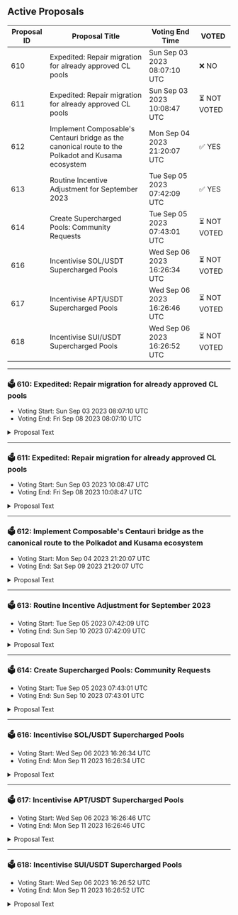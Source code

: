 ## Active Proposals

| Proposal ID | Proposal Title | Voting End Time | VOTED |
|-------------|----------------|-----------------|-------|
| 610 | Expedited: Repair migration for already approved CL pools | Sun Sep 03 2023 08:07:10 UTC | ❌ NO |
| 611 | Expedited: Repair migration for already approved CL pools | Sun Sep 03 2023 10:08:47 UTC | ⏳ NOT VOTED |
| 612 | Implement Composable's Centauri bridge as the canonical route to the Polkadot and Kusama ecosystem | Mon Sep 04 2023 21:20:07 UTC | ✅ YES |
| 613 | Routine Incentive Adjustment for September 2023 | Tue Sep 05 2023 07:42:09 UTC | ✅ YES |
| 614 | Create Supercharged Pools: Community Requests | Tue Sep 05 2023 07:43:01 UTC | ⏳ NOT VOTED |
| 616 | Incentivise SOL/USDT Supercharged Pools | Wed Sep 06 2023 16:26:34 UTC | ⏳ NOT VOTED |
| 617 | Incentivise APT/USDT Supercharged Pools | Wed Sep 06 2023 16:26:46 UTC | ⏳ NOT VOTED |
| 618 | Incentivise SUI/USDT Supercharged Pools | Wed Sep 06 2023 16:26:52 UTC | ⏳ NOT VOTED |

---

### 🗳 610: Expedited: Repair migration for already approved CL pools
- Voting Start: Sun Sep 03 2023 08:07:10 UTC
- Voting End: Fri Sep 08 2023 08:07:10 UTC

<details>
<summary>Proposal Text</summary>
 
There was a code bug in the logic that executed [Proposal 597](https://www.mintscan.io/osmosis/proposals/597). This has resulted in there being only one Supercharged pool linked to its corresponding Classic pool (stATOM/ATOM). 

This has the impact that: 
* Classic positions cannot be migrated to the new Supercharged Pools. 
* Incentives are only being sent to the Supercharged pools, not the already established full range classic positions as well. 
* Liquidity in Supercharged pools is over-incentivized until this proposal passes. 

This proposal restores the Classic to Supercharged pool links and allows incentives to be distributed as intended. This is an expedited proposal in order to minimize the time that incentives are distributed incorrectly. 

As an expedited proposal, this proposal will pass as long as two-thirds of voting power votes within the first 24 hours. This will cause incentives to resume distribution to Classic pools at Epoch on the 5th September. If this threshold is not met, then this proposal will revert to a five-day proposal, and intended incentive distribution will resume on the 9th September if the proposal is successful.
</details>

---

### 🗳 611: Expedited: Repair migration for already approved CL pools
- Voting Start: Sun Sep 03 2023 10:08:47 UTC
- Voting End: Fri Sep 08 2023 10:08:47 UTC

<details>
<summary>Proposal Text</summary>
 
There was a code bug in the logic that executed [Proposal 597](https://www.mintscan.io/osmosis/proposals/597). This has resulted in there being only one Supercharged pool linked to its corresponding Classic pool (stATOM/ATOM). 

This has the impact that: 
* Classic positions cannot be migrated to the new Supercharged Pools. 
* Incentives are only being sent to the Supercharged pools, not the already established full range classic positions as well. 
* Liquidity in Supercharged pools is over-incentivized until this proposal passes. 

This proposal restores the Classic to Supercharged pool links and allows incentives to be distributed as intended. This is an expedited proposal in order to minimize the time that incentives are distributed incorrectly. 

As an expedited proposal, this proposal will pass as long as two-thirds of voting power votes within the first 24 hours. This will cause incentives to resume distribution to Classic pools at Epoch on the 5th September. If this threshold is not met, then this proposal will revert to a five-day proposal, and intended incentive distribution will resume on the 9th September if the proposal is successful.
</details>

---

### 🗳 612: Implement Composable's Centauri bridge as the canonical route to the Polkadot and Kusama ecosystem
- Voting Start: Mon Sep 04 2023 21:20:07 UTC
- Voting End: Sat Sep 09 2023 21:20:07 UTC

<details>
<summary>Proposal Text</summary>
 
This proposal would recognize Composable's Centauri bridge as the canonical route to the Polkadot and Kusama ecosystem for Osmosis. 

It would also establish Supercharged pools of OSMO/DOT and USDT/DOT as well as signal the migration of incentives from the OSMO/axlDOT pool to the new OSMO/DOT pool. 

## Background

DOT within the Cosmos ecosystem, specifically Osmosis DEX, is currently sourced via multiple bridges provided by a combination of the Moonbeam and Axelar networks. This results in tokens wrapped by multiple protocols to enable axlDOT within Osmosis DEX. 

For increased fungibility in a cross-chain environment, it becomes paramount to reduce the number of networks used to transfer an asset and, thus, reduce the number of times a token must be wrapped from source to destination. 

In the current environment, DOT must be moved into Moonbeam and transferred through Axelar's satellite bridge to reach its final destination on Cosmos. With the introduction of Composable's Centauri bridge, we propose a migration from axlDOT to DOT sourced directly from Polkadot over Centauri, referred to as ibcDOT in this proposal for clarity. 

**About Composable and Centauri**
Composable (comprised of Picasso network on Kusama, and eventually Composable network on Polkadot) acts as an infrastructure layer for asset transfers. The chain is made up of three components: i) the base layer L1, Picasso, which houses Pablo DEX and CosmWasm VM for smart contract deployment within Kusama, ii) Centauri, the transfer layer that enables bridging of assets over IBC, and iii) the composable virtual machine (in development), which enables smart contract orchestration between chains connected via Centauri. 

Centauri is an IBC enabled chain within the Cosmos ecosystem that operates as an intermediary between source and destination to transfer assets via IBC. For example, assets transferred from Picasso (on Kusama) would follow the route of Picasso -> Centauri -> Cosmos Destination Chain; in the case of transfers from Polkadot, and additional hop would be needed and would follow the route of Polkadot -> Picasso -> Centauri -> Cosmos Destination Chain. The transfer routes are able to be abstracted away via frontend, whereas only source and destination are conveyed to the end user. Currently, Centauri connects the Polkadot and Kusama ecosystems, as well as connecting these chains to ten Cosmos app chains. As of the time of writing, Centauri is connected to Cosmos Hub, Osmosis, Neutron, Stride, Umee, Agoric, Stargaze, Secret, Crescent, and Chihuahua within the Cosmos. 

With Centauri being built using IBC, we believe assets entering the Cosmos ecosystem should adhere to the transfer protocol used by the network. Therefore, an IBC-based bridging solution makes the most sense for transferring assets into the Cosmos ecosystem. 

## Method
This proposal would recognize the DOT arriving over the Centauri bridge as the canonical version of DOT, renaming the current DOT in use on Osmosis to axlDOT. 

This proposal directly creates Supercharged Liquidity pools of USDT/DOT and OSMO/DOT with 0.2% spread factors. 

This proposal would also migrate incentives from the OSMO/axlDOT Supercharged pool, 773, to the newly created OSMO/ibcDOT Supercharged pool, at the next monthly incentive proposal. 

## Canonical Status
Canonical status sets the following agreement: 
 **Default Asset List**
Assets will be unprefixed in the app.osmosis.zone default asset list, e.g. DOT with all other bridges' assets being bridge1DOT, bridge2DOT, etc. Osmosis DAO requests that allied/friendly front-ends do the same, though any front-end is free to make its own decisions. 

**Osmosis Incentives** 
The DAO commits to prioritizing the Canonical Bridge assets, incentivizing them earlier and more heavily than the comparable assets of non-canonical bridges. In general, canonical pools should earn substantially more incentives per dollar of liquidity than their counterpart pools–under the base incentives model, not necessarily counting external incentive matching. 

**Forum Thread**:[https://forum.osmosis.zone/t/implement-composable-s-centauri-bridge-as-the-canonical-route-to-the-polkadot-and-kusama-ecosystem/179](https://forum.osmosis.zone/t/implement-composable-s-centauri-bridge-as-the-canonical-route-to-the-polkadot-and-kusama-ecosystem/179)
</details>

---

### 🗳 613: Routine Incentive Adjustment for September 2023
- Voting Start: Tue Sep 05 2023 07:42:09 UTC
- Voting End: Sun Sep 10 2023 07:42:09 UTC

<details>
<summary>Proposal Text</summary>
 
This proposal adjusts the Osmosis Liquidity Incentives emitted to each pool according to the methodology in [Proposal 578](https://www.mintscan.io/osmosis/proposals/578). 

 New Incentives and Targets can be found on the [Chaos Labs Dashboard](https://community-staging.chaoslabs.xyz/osmosis/incentives-optimization). 

 This proposal also actions the additions and migrations of USDT pool incentives passed in Proposals [590](https://www.mintscan.io/osmosis/proposals/590), [591](https://www.mintscan.io/osmosis/proposals/591) and [592](https://www.mintscan.io/osmosis/proposals/592)
</details>

---

### 🗳 614: Create Supercharged Pools: Community Requests
- Voting Start: Tue Sep 05 2023 07:43:01 UTC
- Voting End: Sun Sep 10 2023 07:43:01 UTC

<details>
<summary>Proposal Text</summary>
 
This proposal would create many new Supercharged Liquidity pools, which have either been requested by the community, are upcoming listings, initialized on StreamSwap, or historically had insufficient liquidity compared to trading demand without receiving incentives. 

**Stablecoin Pairings** 
* SILK/USDT 0.05% Spread 
* USK/USDT 0.05% Spread 

**Like Pairings** 
* YieldETH/ETH, 0.05% Spread
* ETH.hole/ETH, 0.05% Spread
* USDT.axl/USDT, 0.05% Spread

**Composable Pairings**
* KSM/OSMO, 0.2% Spread
* KSM/USDT, 0.2% Spread

**StreamSwap Alumni**
* PASG/USDT, 0.2% Spread
* MPWR/USDT, 0.2% Spread
* QSR/USDT, 0.2% Spread
* PICA/USDT, 0.2% Spread
* NLS/USDT, 0.2% Spread
* LORE/USDT, 0.2% Spread
* FLIX/USDT, 0.2% Spread

**High Slippage pools**
* ARCH/USDT, 0.2% Spread
* KUJI/USDT, 0.2% Spread
* LUNC/USDT, 0.2% Spread
* LUNA/USDT, 0.2% Spread
* NTRN/USDT, 0.2% Spread

**Requested**
* BCNA/USDT, 0.2% Spread
* CUDOS/USDT, 0.2% Spread
* JKL/USDT, 0.2% Spread
* MANTA/OSMO, 0.2% Spread
* REGEN/USDT, 0.2% Spread 
* SHD/USDT, 0.2% Spread
* USDC.hole/OSMO, 0.2% Spread
* WHALE/USDT, 0.2% Spread

## Background
During the rollout period, the creation of Supercharged Liquidity pools is permissioned by governance as established in [Proposal 532](https://www.mintscan.io/osmosis/proposals/532). 

## Choice of Pools
The proposed pools are those that have either been requested by the community for listing or have struggled to gain sufficient liquidity to facilitate trading by having consistently high swap APR and no incentives. 

As these are currently tail assets on Osmosis, they are being created with just the one higher spread factor, which should make LPing more profitable for immature markets compared to the current pools in use. 

This is 0.2% for volatile assets and 0.05% for Stable or Equivalent pairings. 

SILK and USK Supercharged pools add USDT pairings for two stablecoin projects that have never been incentivized outside of their native chains. 

YieldETH brings Sommelier's Real Yield ETH strategy into the Cosmos over the Axelar bridge. The addition of a Supercharged liquidity pool for this should allow functional trading to occur with minimal barriers from bridging fees. 

Wormhole pairings do not guarantee inclusion as verified assets, but provide an alternative liquidity route for assets transferred via Wormhole from Ethereum to trade on Osmosis until the future Transmuter contract is in use. 

Composable is preparing to launch the IBC connection to Polkadot, and this proposal would create initial pairings as Supercharged pools. 

StreamSwap alumni often have large pools from the initial launch, but have no stablecoin pairings. Several teams have requested Supercharged pools, so these are being proposed as a category. 

Current volatile Classic pools: 
* ARCH - [1061](https://app.osmosis.zone/pool/1061) - 47% Swap APR
* KUJI - [744](https://app.osmosis.zone/pool/1061) - 47% Swap APR 
* LUNA - [726](https://app.osmosis.zone/pool/726) -18% Swap APR, functional liquidity currently failing to establish on Osmosis. 
* LUNC - [800](https://app.osmosis.zone/pool/800) - 83% Swap APR
* NTRN - [1046](https://app.osmosis.zone/pool/1046) - 67% Swap APR

Requested by their communities include USDT pairings for pools of BCNA, CUDOS, JKL, REGEN, SHD and WHALE. 

MANTA will also be listed soon and wishes to have the liquidity efficiency that comes from the Supercharged pools. 

**Forum Thread**:[https://forum.osmosis.zone/t/create-supercharged-pools-community-requests/278](https://forum.osmosis.zone/t/create-supercharged-pools-community-requests/278)
</details>

---

### 🗳 616: Incentivise SOL/USDT Supercharged Pools
- Voting Start: Wed Sep 06 2023 16:26:34 UTC
- Voting End: Mon Sep 11 2023 16:26:34 UTC

<details>
<summary>Proposal Text</summary>
 
This proposal asks that the pools comprising the SOL/USDT Supercharged pairings created in [Proposal 589](https://www.mintscan.io/osmosis/proposals/589) be added to the Osmosis incentives program and directly allocates 0.5% of incentives to each pool to bootstrap liquidity. 

This proposal would also recognize SOL as a Major asset. Although the category system is no longer in place since [Proposal 578](https://www.mintscan.io/osmosis/proposals/578) and so do not allocate additional rewards, this list can be used for reference of a group of strategically important assets for Osmosis. 
## About Solana
Solana is a blockchain built for mass adoption. It’s a high-performance network that is utilized for a range of use cases, including finance, NFTs, payments, and gaming. Solana operates as a single global state machine and is open, interoperable, and decentralized. 
Website: [https://solana.com/](https://solana.com/)

**Forum Thread**:[https://forum.osmosis.zone/t/incentivise-sol-usdt-supercharged-pools/271](https://forum.osmosis.zone/t/incentivise-sol-usdt-supercharged-pools/271)
</details>

---

### 🗳 617: Incentivise APT/USDT Supercharged Pools
- Voting Start: Wed Sep 06 2023 16:26:46 UTC
- Voting End: Mon Sep 11 2023 16:26:46 UTC

<details>
<summary>Proposal Text</summary>
 
This proposal asks that the pools comprising the APT/USDT Supercharged pairings created in [Proposal 589](https://www.mintscan.io/osmosis/proposals/589) be added to the Osmosis incentives program and directly allocates 0.25% of incentives to each pool to bootstrap liquidity. 
## About Aptos
Aptos is the layer 1 blockchain engineered to evolve. Built with Move to create a home where developers build future-proof apps efficiently and enjoyably. Aptos is designed with scalability, safety, reliability, and upgradeability as key principles. 
Website: [https://aptos.dev/](https://aptos.dev/)

**Forum Thread**:[https://forum.osmosis.zone/t/incentivise-aptos-usdt-supercharged-pools/272](https://forum.osmosis.zone/t/incentivise-aptos-usdt-supercharged-pools/272)
</details>

---

### 🗳 618: Incentivise SUI/USDT Supercharged Pools
- Voting Start: Wed Sep 06 2023 16:26:52 UTC
- Voting End: Mon Sep 11 2023 16:26:52 UTC

<details>
<summary>Proposal Text</summary>
 
This proposal asks that the pools comprising the SUI/USDT Supercharged pairings created in [Proposal 589](https://www.mintscan.io/osmosis/proposals/589) be added to the Osmosis incentives program and directly allocates 0.25% of incentives to each pool to bootstrap liquidity. 

## About Sui
Sui is a next-generation smart contract platform with high throughput, low latency, and an asset-oriented programming model powered by Move. 
Website: [https://sui.io/](https://sui.io/)

**Forum Thread**:[https://forum.osmosis.zone/t/incentivise-sui-usdt-supercharged-pools/273](https://forum.osmosis.zone/t/incentivise-sui-usdt-supercharged-pools/273)
</details>
